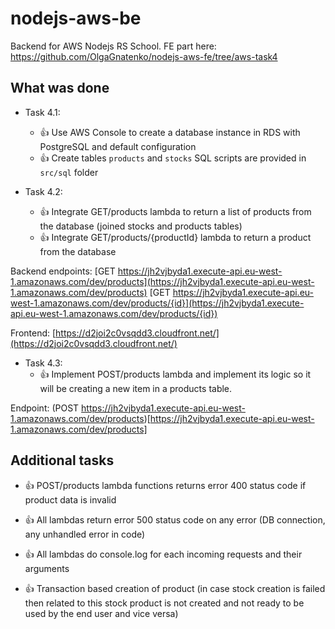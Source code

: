 # nodejs-aws-be

Backend for AWS Nodejs RS School.
FE part here: https://github.com/OlgaGnatenko/nodejs-aws-fe/tree/aws-task4

## What was done 
- Task 4.1: 
    - :thumbsup: Use AWS Console to create a database instance in RDS with PostgreSQL and default configuration
    - :thumbsup: Create tables `products` and `stocks`
SQL scripts are provided in `src/sql` folder 

- Task 4.2:
    - :thumbsup: Integrate GET/products lambda to return a list of products from the database (joined stocks and products tables)
    - :thumbsup: Integrate GET/products/{productId} lambda to return a product from the database

Backend endpoints:
[GET https://jh2vjbyda1.execute-api.eu-west-1.amazonaws.com/dev/products](https://jh2vjbyda1.execute-api.eu-west-1.amazonaws.com/dev/products)
[GET https://jh2vjbyda1.execute-api.eu-west-1.amazonaws.com/dev/products/{id}](https://jh2vjbyda1.execute-api.eu-west-1.amazonaws.com/dev/products/{id})

Frontend:
[https://d2joi2c0vsqdd3.cloudfront.net/](https://d2joi2c0vsqdd3.cloudfront.net/)

- Task 4.3: 
    - :thumbsup: Implement POST/products lambda and implement its logic so it will be creating a new item in a products table.

Endpoint:
(POST https://jh2vjbyda1.execute-api.eu-west-1.amazonaws.com/dev/products)[https://jh2vjbyda1.execute-api.eu-west-1.amazonaws.com/dev/products]

## Additional tasks
- :thumbsup: POST/products lambda functions returns error 400 status code if product data is invalid

- :thumbsup: All lambdas return error 500 status code on any error (DB connection, any unhandled error in code)

- :thumbsup: All lambdas do console.log for each incoming requests and their arguments

- :thumbsup: Transaction based creation of product (in case stock creation is failed then related to this stock product is not created and not ready to be used by the end user and vice versa)


